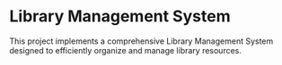 # Library Management System
This project implements a comprehensive Library Management System designed to efficiently organize and manage library resources. 
